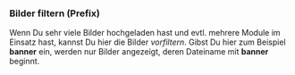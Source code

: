 ### Bilder filtern (Prefix)
Wenn Du sehr viele Bilder hochgeladen hast und evtl. mehrere Module im Einsatz hast, kannst Du hier die Bilder *vorfiltern*. Gibst Du hier zum Beispiel __banner__ ein, werden nur Bilder angezeigt, deren Dateiname mit __banner__ beginnt.
